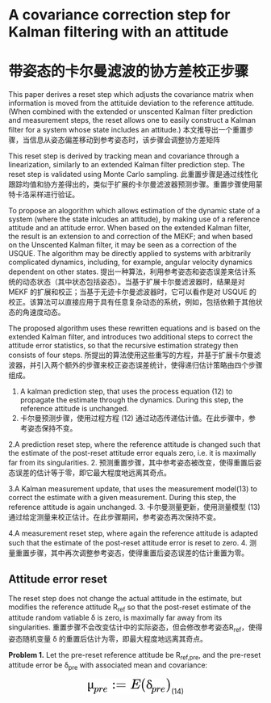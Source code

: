 # A covariance correction step for Kalman filtering with an attitude
# 带姿态的卡尔曼滤波的协方差校正步骤

This paper derives a reset step which adjusts the covariance matrix when information is moved from the attituide deviation to the reference attitude.
(When combined with the extended or unscented Kalman filter prediction and measurement steps, the reset allows one to easily construct a Kalman filter for a system whose state includes an attitude.)
本文推导出一个重置步骤，当信息从姿态偏差移动到参考姿态时，该步骤会调整协方差矩阵

This reset step is derived by tracking mean and covariance through a linearization, similarly to an extended Kalman filter prediction step. The reset step is validated using Monte Carlo sampling.
此重置步骤是通过线性化跟踪均值和协方差得出的，类似于扩展的卡尔曼滤波器预测步骤。重置步骤使用蒙特卡洛采样进行验证。

To propose an alogorithm which allows estimation of the dynamic state of a system (where the state inlcudes an attitude), by making use of a reference attitude and an attitude error. When based on the extended Kalman filter, the result is an extension to and correction of the MEKF; and when based on the Unscented Kalman filter, it may be seen as a correction of the USQUE. The algorithm may be directly applied to systems with arbitrarily complicated dynamics, including, for example, angular velocity dynamics dependent on other states.
提出一种算法，利用参考姿态和姿态误差来估计系统的动态状态（其中状态包括姿态）。当基于扩展卡尔曼滤波器时，结果是对 MEKF 的扩展和校正；当基于无迹卡尔曼滤波器时，它可以看作是对 USQUE 的校正。该算法可以直接应用于具有任意复杂动态的系统，例如，包括依赖于其他状态的角速度动态。

The proposed algorithm uses these rewritten equations and is based on the extended Kalman filter, and introduces two additional steps to correct the attitude error statistics, so that the recursive estimation strategy then consists of four steps.
所提出的算法使用这些重写的方程，并基于扩展卡尔曼滤波器，并引入两个额外的步骤来校正姿态误差统计，使得递归估计策略由四个步骤组成。
1. A kalman prediction step, that uses the process equation (12) to propagate the estimate through the dynamics. During this step, the reference attitude is unchanged. 
1. 卡尔曼预测步骤，使用过程方程 (12) 通过动态传递估计值。在此步骤中，参考姿态保持不变。

2.A prediction reset step, where the reference attitude is changed such that the estimate of the post-reset attitude error equals zero, i.e. it is maximally far from its singularities.
2. 预测重置步骤，其中参考姿态被改变，使得重置后姿态误差的估计等于零，即它最大程度地远离其奇点。

3.A Kalman measurement update, that uses the measurement model(13) to correct the estimate with a given measurement. During this step, the reference attitude is again unchanged.
3. 卡尔曼测量更新，使用测量模型 (13) 通过给定测量来校正估计。在此步骤期间，参考姿态再次保持不变。

4.A measurement reset step, where again the reference attitude is adapted such that the estimate of the post-reset attitude error is reset to zero.
4. 测量重置步骤，其中再次调整参考姿态，使得重置后姿态误差的估计重置为零。

## Attitude error reset

The reset step does not change the actual attitude in the estimate, but modifies the reference attitude R<sub>ref</sub> so that the post-reset estimate of the attitude random vatiable δ is zero, is maximally far away from its singularities. 
重置步骤不会改变估计中的实际姿态，但会修改参考姿态R<sub>ref</sub>，使得姿态随机变量 δ 的重置后估计为零，即最大程度地远离其奇点。

**Problem 1.** Let the pre-reset reference attitude be R<sub>ref,pre</sub>, and the pre-reset attitude error be δ<sub>pre</sub> with associated mean and covariance:
<div align="center">
  <img src = "https://raw.githubusercontent.com/Yuan-Mingkang/Notes/bef6eca5a5239e20a2f2b964c859303578fa5e53/images/QianJianTec1731054980514.svg" alt="(14)" />(14)
</div>
